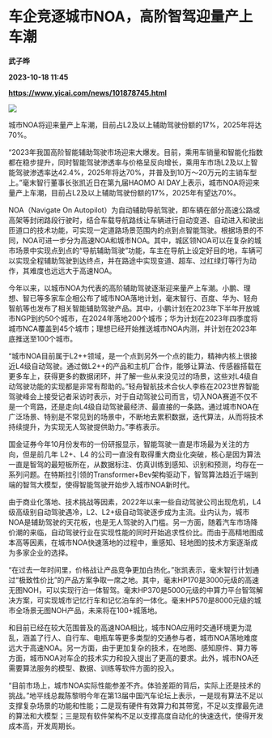 # 车企竞逐城市NOA，高阶智驾迎量产上车潮
**武子晔**

**2023-10-18 11:45**

**https://www.yicai.com/news/101878745.html**

![](https://imgcdn.yicai.com/uppics/slides/2023/10/be1255de6d28a2dd03bb1852308e22a9.jpg)

城市NOA将迎来量产上车潮，目前占L2及以上辅助驾驶份额的17%，2025年将达70%。

“2023年我国高阶智能辅助驾驶市场迎来大爆发。目前，乘用车销量和智能化指数都在稳步提升，同时智能驾驶渗透率与价格呈反向增长，乘用车市场L2及以上智能驾驶渗透率达42.4%，2025年将达70%，并普及到10万～20万元的主销车型上。”毫末智行董事长张凯近日在第九届HAOMO AI DAY上表示，城市NOA将迎来量产上车潮，目前占L2及以上辅助驾驶份额的17%，2025年有望达70%。

NOA（Navigate On Autopilot）为自动辅助导航驾驶，即车辆在部分高速公路或高架等封闭路段行驶时，结合车载导航路线让车辆进行自动变道、自动进入和驶出匝道口的技术功能，可实现一定道路场景范围内的点到点智能驾驶。根据场景的不同，NOA可进一步分为高速NOA和城市NOA。其中，城区领NOA可以在复杂的城市场景中实现点到点的“导航辅助驾驶”功能，车主在导航上设定好目的地，车辆可以实现全程辅助驾驶到达终点，并在路途中实现变道、超车、过红绿灯等行为动作，其难度也远远大于高速NOA。

今年以来，以城市NOA为代表的高阶辅助驾驶逐渐迎来量产上车潮。小鹏、理想、智已等多家车企相公布了城市NOA落地计划，毫末智行、百度、华为、轻舟智航等也发布了相关智能辅助驾驶产品。其中，小鹏计划在2023年下半年开放城市NGP到约50个城市，在2024年落地200个城市；华为计划在2023年四季度将城市NCA覆盖到45个城市；理想已经开始推送城市NOA内测，并计划在2023年底推送至100个城市。

“城市NOA目前属于L2++领域，是一个点到另外一个点的能力，精神内核上很接近L4级自动驾驶。通过做L2++的产品和主机厂合作，能够让算法、传感器搭载在更多车上，获得更多的数据闭环，并了解一些从来没见过的场景，这些对L4级自动驾驶功能的实现都是非常有帮助的。”轻舟智航技术合伙人李栋在2023世界智能驾驶峰会上接受记者采访时表示，对于自动驾驶公司而言，切入NOA赛道不仅不是一个弯路，还是走向L4级自动驾驶最经济、最直接的一条路。通过城市NOA在广泛场景、特别是不常见到的场景中，不断地去累积数据，迭代算法，从而将技术持续提升，为实现无人驾驶提供助力。”李栋表示。

国金证券今年10月份发布的一份研报显示，智能驾驶一直是市场最为关注的方向，但是前几年 L2+、L4 的公司一直没有取得重大商业化突破，核心是因为算法一直是智驾的最短板所在，从数据标注、仿真训练到感知、识别和预测，均存在一系列问题。在特斯拉引领的Transformer+Bev架构驱动下，智驾算法趋近于端到端的智驾大模型，使得智能驾驶开始步入城市NOA新时代。

由于商业化落地、技术挑战等因素，2022年以来一些自动驾驶公司出现危机，L4级高级别自动驾驶遇冷，L2、L2+级自动驾驶逐步成为主流。业内认为，城市NOA是辅助驾驶的天花板，也是无人驾驶的入门槛。另一方面，随着汽车市场降价潮的来临，自动驾驶行业在实现性能的同时开始追求性价比。而由于高精地图成本高等因素，在城市NOA快速落地的过程中，重感知、轻地图的技术方案逐渐成为多家企业的选择。

“在过去一年时间里，价格战让产品竞争更加白热化。”张凯表示，毫末智行计划通过“极致性价比”的产品方案争取一席之地。其中，毫末HP170是3000元级的高速无图NOH，可以实现行泊一体智驾。毫末HP370是5000元级的中算力平台智驾解决方案，可实现城市记忆行车和记忆泊车的一体化。毫末HP570是8000元级的城市全场景无图NOH产品，未来将在100+城落地。

和目前已经在较大范围普及的高速NOA相比，城市NOA应用时交通环境更为混乱，涵盖了行人、自行车、电瓶车等更多类型的交通参与者，城市NOA落地难度远大于高速NOA。另一方面，由于更加复杂的技术，在地图、感知原件、算力等方面，城市NOA对车企的技术实力和投入提出了更高的要求。此外，城市NOA还需要算法服务的模型、数据、训练等软件方面的投入。

“目前市场上，城市NOA实际性能参差不齐。体验差距的背后，实际上还是技术的挑战。”地平线总裁陈黎明今年在第13届中国汽车论坛上表示，一是现有算法不足以支撑复杂场景的功能和性能；二是现有硬件有效算力和其带宽，不足以支撑最先进的算法和大模型；三是现有软件架构不足以支撑高度自动化的快速迭代，使得开发成本高，开发周期长。